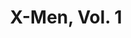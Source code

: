 ---
title: "X-Men, Vol. 1"
issue: 1A
issue_nr: 1
full_title: Rubicon
subtitle: ""
story_arc: ""
crossover: ""
variant: ""
publisher: Marvel Comics
creators: 
  - Fabian Nicieza
  - Rob Liefeld
  - Marc Pacella
release_date: "Aug 20, 1991"
release_year: 1991
genre:
  - Action
  - Adventure
  - Super-Heroes
format: Comic
pages: 32
signed_by: ""
price: 1.5
---